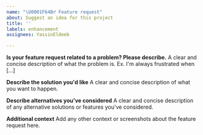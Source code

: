 ```yaml
---
name: "\U0001F64B‍♂️ Feature request"
about: Suggest an idea for this project
title: ''
labels: enhancement
assignees: YassinEldeeb

---
```


**Is your feature request related to a problem? Please describe.**
A clear and concise description of what the problem is. Ex. I'm always frustrated when [...]

**Describe the solution you'd like**
A clear and concise description of what you want to happen.

**Describe alternatives you've considered**
A clear and concise description of any alternative solutions or features you've considered.

**Additional context**
Add any other context or screenshots about the feature request here.
